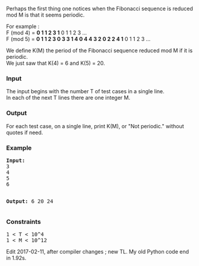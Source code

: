 <p>
Perhaps the first thing one notices when the Fibonacci sequence is reduced mod M is that
it seems periodic.</p>

<p>
For example :<br>
F (mod 4) = <b>0 1 1 2 3 1</b> 0 1 1 2 3 ... <br>
F (mod 5) = <b>0 1 1 2 3 0 3 3 1 4 0 4 4 3 2 0 2 2 4 1</b> 0 1 1 2 3 ... <br>
</p>

<p>
We define K(M) the period of the Fibonacci sequence reduced mod M if it is periodic.<br>
We just saw that K(4) = 6 and K(5) = 20.
</p>

<h3>Input</h3>
<p>
The input begins with the number T of test cases in a single line.<br>
In each of the next T lines there are one integer M.
</p>


<h3>Output</h3>
<p>
For each test case, on a single line, print K(M), or "Not periodic." without quotes if need.
</p>

<h3>Example</h3>
<pre><b>Input:</b>
3
4
5
6

<b>Output:</b>
6
20
24
</pre>

<h3>Constraints</h3>
<pre>1 &lt; T &lt; 10^4
1 &lt; M &lt; 10^12
</pre>
<p>
Edit 2017-02-11, after compiler changes ; new TL. My old Python code end in 1.92s.
</p>